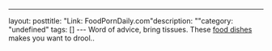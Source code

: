 --- 
layout: posttitle: "Link: FoodPornDaily.com"description: ""category: "undefined" tags: [] --- Word of advice, bring tissues. These <a href="http://foodporndaily.com">food dishes</a> makes you want to drool..